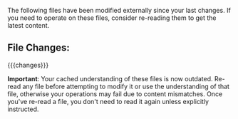 The following files have been modified externally since your last changes. If you need to operate on these files, consider re-reading them to get the latest content.

## File Changes:
{{{changes}}}

**Important**: Your cached understanding of these files is now outdated. Re-read any file before attempting to modify it or use the understanding of that file, otherwise your operations may fail due to content mismatches. Once you've re-read a file, you don't need to read it again unless explicitly instructed.